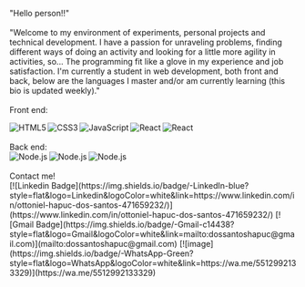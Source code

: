 "Hello person!!"
<br/><br/>
"Welcome to my environment of experiments, personal projects and technical development.
I have a passion for unraveling problems, finding different ways of doing an activity 
and looking for a little more agility in activities, so... The programming fit like a 
glove in my experience and job satisfaction.
I'm currently a student in web development, both front and back,
below are the languages ​​I master and/or am currently learning (this bio is updated weekly)."
<br/><br/>
Front end:
<div style="vertical-align: middle;">
  <img align="left" alt="HTML5"  
       src="https://img.shields.io/badge/HTML-239120?style=for-the-badge&logo=html5&logoColor=white" />
  <img align="left" alt="CSS3" 
       src="https://img.shields.io/badge/CSS-239120?&style=for-the-badge&logo=css3&logoColor=white" />
  <img align="left" alt="JavaScript" 
       src="https://img.shields.io/badge/JavaScript-F7DF1E?style=for-the-badge&logo=javascript&logoColor=black" />
  <img align="left" alt="React" 
       src="https://img.shields.io/badge/React-20232A?style=for-the-badge&logo=react&logoColor=61DAFB" />
  <img align="left" alt="React" 
       src="https://img.shields.io/badge/Python-3776AB?style=for-the-badge&logo=python&logoColor=white" />
 </div>
 <br/><br/>
 Back end:
<div style="vertical-align: middle;">
  <img align="left" alt="Node.js"  
       src="https://img.shields.io/badge/Node.js-43853D?style=for-the-badge&logo=node.js&logoColor=white" />
  <img align="left" alt="Node.js" 
       src="https://img.shields.io/badge/MongoDB-4EA94B?style=for-the-badge&logo=mongodb&logoColor=white" />
  <img align="left" alt="Node.js" 
       src="https://img.shields.io/badge/PostgreSQL-316192?style=for-the-badge&logo=postgresql&logoColor=white" />
</div>
<br/><br/>
Contact me!
<br />
<a target="_blank">
[![Linkedin Badge](https://img.shields.io/badge/-LinkedIn-blue?style=flat&logo=Linkedin&logoColor=white&link=https://www.linkedin.com/in/ottoniel-hapuc-dos-santos-471659232/)](https://www.linkedin.com/in/ottoniel-hapuc-dos-santos-471659232/)
  </a>
<a target="_blank">
[![Gmail Badge](https://img.shields.io/badge/-Gmail-c14438?style=flat&logo=Gmail&logoColor=white&link=mailto:dossantoshapuc@gmail.com)](mailto:dossantoshapuc@gmail.com)
  </a>
<a target="_blank">
[![image](https://img.shields.io/badge/-WhatsApp-Green?style=flat&logo=WhatsApp&logoColor=white&link=https://wa.me/5512992133329)](https://wa.me/5512992133329)
  </a>

<br />
<br /> 

